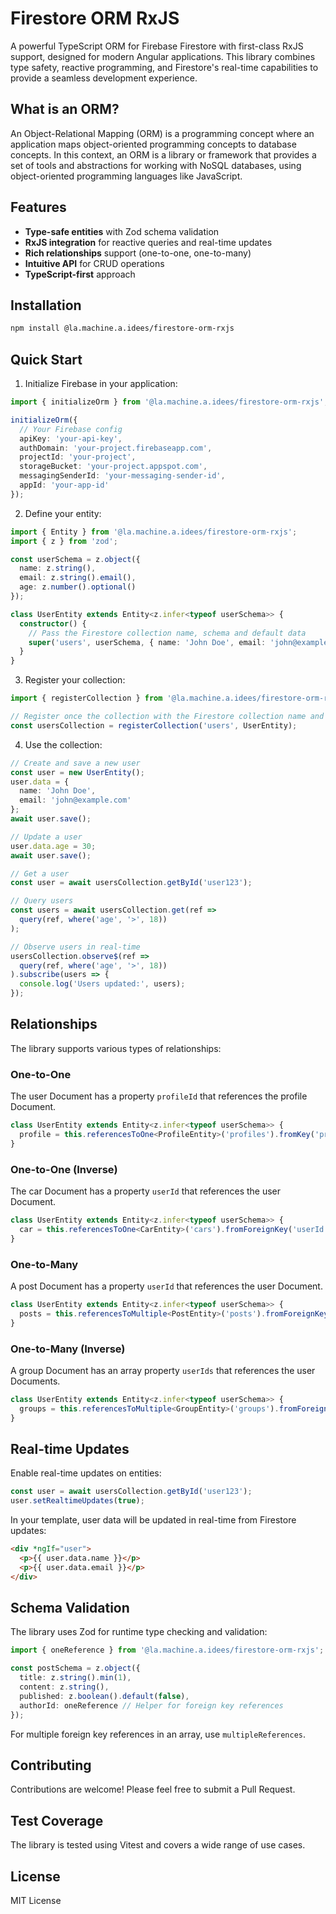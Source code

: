 # Firestore ORM RxJS

A powerful TypeScript ORM for Firebase Firestore with first-class RxJS support, designed for modern Angular applications. This library combines type safety, reactive programming, and Firestore's real-time capabilities to provide a seamless development experience.

## What is an ORM?

An Object-Relational Mapping (ORM) is a programming concept where an application maps object-oriented programming concepts to database concepts. In this context, an ORM is a library or framework that provides a set of tools and abstractions for working with NoSQL databases, using object-oriented programming languages like JavaScript.

## Features

- **Type-safe entities** with Zod schema validation
- **RxJS integration** for reactive queries and real-time updates
- **Rich relationships** support (one-to-one, one-to-many)
- **Intuitive API** for CRUD operations
- **TypeScript-first** approach

## Installation

```bash
npm install @la.machine.a.idees/firestore-orm-rxjs
```

## Quick Start

1. Initialize Firebase in your application:

```typescript
import { initializeOrm } from '@la.machine.a.idees/firestore-orm-rxjs';

initializeOrm({
  // Your Firebase config
  apiKey: 'your-api-key',
  authDomain: 'your-project.firebaseapp.com',
  projectId: 'your-project',
  storageBucket: 'your-project.appspot.com',
  messagingSenderId: 'your-messaging-sender-id',
  appId: 'your-app-id'
});
```

2. Define your entity:

```typescript
import { Entity } from '@la.machine.a.idees/firestore-orm-rxjs';
import { z } from 'zod';

const userSchema = z.object({
  name: z.string(),
  email: z.string().email(),
  age: z.number().optional()
});

class UserEntity extends Entity<z.infer<typeof userSchema>> {
  constructor() {
    // Pass the Firestore collection name, schema and default data
    super('users', userSchema, { name: 'John Doe', email: 'john@example.com' });
  }
}
```

3. Register your collection:

```typescript
import { registerCollection } from '@la.machine.a.idees/firestore-orm-rxjs';

// Register once the collection with the Firestore collection name and your entity
const usersCollection = registerCollection('users', UserEntity);
```

4. Use the collection:

```typescript
// Create and save a new user
const user = new UserEntity();
user.data = {
  name: 'John Doe',
  email: 'john@example.com'
};
await user.save();

// Update a user
user.data.age = 30;
await user.save();

// Get a user
const user = await usersCollection.getById('user123');

// Query users
const users = await usersCollection.get(ref => 
  query(ref, where('age', '>', 18))
);

// Observe users in real-time
usersCollection.observe$(ref => 
  query(ref, where('age', '>', 18))
).subscribe(users => {
  console.log('Users updated:', users);
});
```

## Relationships

The library supports various types of relationships:

### One-to-One

The user Document has a property `profileId` that references the profile Document.

```typescript
class UserEntity extends Entity<z.infer<typeof userSchema>> {
  profile = this.referencesToOne<ProfileEntity>('profiles').fromKey('profileId');
}
```

### One-to-One (Inverse)

The car Document has a property `userId` that references the user Document.

```typescript
class UserEntity extends Entity<z.infer<typeof userSchema>> {
  car = this.referencesToOne<CarEntity>('cars').fromForeignKey('userId');
}
```

### One-to-Many

A post Document has a property `userId` that references the user Document.

```typescript
class UserEntity extends Entity<z.infer<typeof userSchema>> {
  posts = this.referencesToMultiple<PostEntity>('posts').fromForeignKey('userId');
}
```

### One-to-Many (Inverse)

A group Document has an array property `userIds` that references the user Documents.

```typescript
class UserEntity extends Entity<z.infer<typeof userSchema>> {
  groups = this.referencesToMultiple<GroupEntity>('groups').fromForeignArrayKey('userIds');
}
```

## Real-time Updates

Enable real-time updates on entities:

```typescript
const user = await usersCollection.getById('user123');
user.setRealtimeUpdates(true);
```

In your template, user data will be updated in real-time from Firestore updates:

```html
<div *ngIf="user">
  <p>{{ user.data.name }}</p>
  <p>{{ user.data.email }}</p>
</div>
```

## Schema Validation

The library uses Zod for runtime type checking and validation:

```typescript
import { oneReference } from '@la.machine.a.idees/firestore-orm-rxjs';

const postSchema = z.object({
  title: z.string().min(1),
  content: z.string(),
  published: z.boolean().default(false),
  authorId: oneReference // Helper for foreign key references
});
```

For multiple foreign key references in an array, use `multipleReferences`.

## Contributing

Contributions are welcome! Please feel free to submit a Pull Request.

## Test Coverage

The library is tested using Vitest and covers a wide range of use cases.

## License

MIT License
